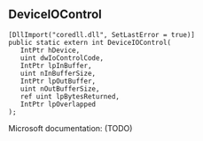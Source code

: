 ## DeviceIOControl

```
[DllImport("coredll.dll", SetLastError = true)]
public static extern int DeviceIOControl(
   IntPtr hDevice,
   uint dwIoControlCode,
   IntPtr lpInBuffer,
   uint nInBufferSize,
   IntPtr lpOutBuffer,
   uint nOutBufferSize,
   ref uint lpBytesReturned,
   IntPtr lpOverlapped
);
```

Microsoft documentation: (TODO)
